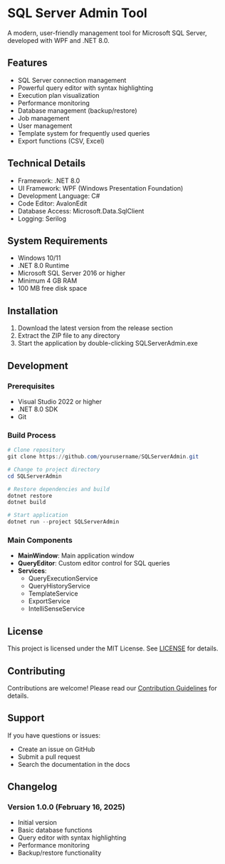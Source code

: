 # SQL Server Admin Tool

A modern, user-friendly management tool for Microsoft SQL Server, developed with WPF and .NET 8.0.

## Features

- SQL Server connection management
- Powerful query editor with syntax highlighting
- Execution plan visualization
- Performance monitoring
- Database management (backup/restore)
- Job management
- User management
- Template system for frequently used queries
- Export functions (CSV, Excel)

## Technical Details

- Framework: .NET 8.0
- UI Framework: WPF (Windows Presentation Foundation)
- Development Language: C#
- Code Editor: AvalonEdit
- Database Access: Microsoft.Data.SqlClient
- Logging: Serilog

## System Requirements

- Windows 10/11
- .NET 8.0 Runtime
- Microsoft SQL Server 2016 or higher
- Minimum 4 GB RAM
- 100 MB free disk space

## Installation

1. Download the latest version from the release section
2. Extract the ZIP file to any directory
3. Start the application by double-clicking SQLServerAdmin.exe

## Development

### Prerequisites

- Visual Studio 2022 or higher
- .NET 8.0 SDK
- Git

### Build Process

```powershell
# Clone repository
git clone https://github.com/yourusername/SQLServerAdmin.git

# Change to project directory
cd SQLServerAdmin

# Restore dependencies and build
dotnet restore
dotnet build

# Start application
dotnet run --project SQLServerAdmin
```

### Main Components

- **MainWindow**: Main application window
- **QueryEditor**: Custom editor control for SQL queries
- **Services**: 
  - QueryExecutionService
  - QueryHistoryService
  - TemplateService
  - ExportService
  - IntelliSenseService

## License

This project is licensed under the MIT License. See [LICENSE](LICENSE) for details.

## Contributing

Contributions are welcome! Please read our [Contribution Guidelines](CONTRIBUTING.md) for details.

## Support

If you have questions or issues:
- Create an issue on GitHub
- Submit a pull request
- Search the documentation in the docs

## Changelog

### Version 1.0.0 (February 16, 2025)
- Initial version
- Basic database functions
- Query editor with syntax highlighting
- Performance monitoring
- Backup/restore functionality
